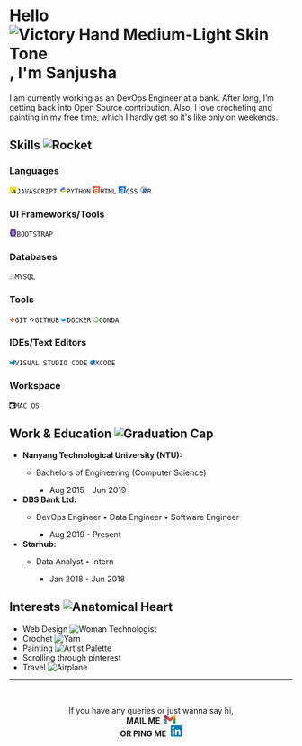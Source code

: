 <h1>Hello <img src="https://raw.githubusercontent.com/Tarikul-Islam-Anik/Animated-Fluent-Emojis/master/Emojis/Hand%20gestures/Victory%20Hand%20Medium-Light%20Skin%20Tone.png" alt="Victory Hand Medium-Light Skin Tone" width="30" height="30" />, I'm Sanjusha</h1>
<p class="about">I am currently working as an DevOps Engineer at a bank. After long, I’m getting back into Open Source contribution. Also, I love crocheting and painting in my free time, which I hardly get so it's like only on weekends.</p>
<!--Skills section-->
<h2>Skills <img src="https://raw.githubusercontent.com/Tarikul-Islam-Anik/Animated-Fluent-Emojis/master/Emojis/Travel%20and%20places/Rocket.png" alt="Rocket" width="25" height="25" /></h2>
<h3>Languages</h3>

<img src="assets/javascript.png" alt="js" width="13" height="13">`JAVASCRIPT`
<img src="assets/python.png" alt="python"  width="13" height="13">`PYTHON`
<img src="assets/html.png" alt="html"  width="13" height="13">`HTML`
<img src="assets/css.png" alt="css"  width="13" height="13">`CSS`
<img src="assets/R.png" alt="r"  width="13" height="13">`R`

<h3>UI Frameworks/Tools</h3>

<img src="assets/bootstrap.png" alt="bs"  width="13" height="13">`BOOTSTRAP`

<h3>Databases</h3>

<img src="assets/mysql.png" alt="mysql"  width="10" height="10">`MYSQL`


<h3>Tools</h3>

<img src="assets/git.jpg" alt="git"  width="10" height="10">`GIT`
<img src="assets/github.png" alt="github"  width="10" height="10">`GITHUB`
<img src="assets/docker.png" alt="docker"  width="10" height="10">`DOCKER`
<img src="assets/conda.png" alt="conda"  width="10" height="10">`CONDA`

<h3>IDEs/Text Editors</h3>

<img src="assets/vscode.png" alt="vscode"  width="10" height="10">`VISUAL STUDIO CODE`
<img src="assets/xcode.png" alt="xcode"  width="10" height="10">`XCODE`

<h3>Workspace</h3>

<img src="assets/mac.jpg" alt="mac"  width="10" height="10">`MAC OS`
<!--Work & Education section-->
<h2>Work & Education <img src="https://raw.githubusercontent.com/Tarikul-Islam-Anik/Animated-Fluent-Emojis/master/Emojis/Objects/Graduation%20Cap.png" alt="Graduation Cap" width="25" height="25" /></h2>
<ul>
    <li><strong>Nanyang Technological University (NTU):</strong></li>
    <ul>
        <li>Bachelors of Engineering (Computer Science)</li>
        <ul>
        <li>Aug 2015 - Jun 2019</li>
        </ul>
    </ul>
    <li><strong>DBS Bank Ltd:</strong></li>
    <ul>
        <li>DevOps Engineer • Data Engineer • Software Engineer</li>
        <ul>
        <li>Aug 2019 - Present</li>
        </ul>
    </ul>      
    <li><strong>Starhub:</strong></li>
    <ul>
        <li>Data Analyst • Intern</li>
        <ul>
        <li>Jan 2018 - Jun 2018</li>
        </ul>
    </ul>
</ul>
<!--Interests section-->
<h2>Interests <img src="https://raw.githubusercontent.com/Tarikul-Islam-Anik/Animated-Fluent-Emojis/master/Emojis/Hand%20gestures/Anatomical%20Heart.png" alt="Anatomical Heart" width="25" height="25" /></h2>
<ul>
    <li>Web Design <img src="https://raw.githubusercontent.com/Tarikul-Islam-Anik/Animated-Fluent-Emojis/master/Emojis/People/Woman%20Technologist.png" alt="Woman Technologist" width="25" height="25" /></li>
    <li>Crochet <img src="https://raw.githubusercontent.com/Tarikul-Islam-Anik/Animated-Fluent-Emojis/master/Emojis/Activities/Yarn.png" alt="Yarn" width="25" height="25" /></li>
    <li>Painting <img src="https://raw.githubusercontent.com/Tarikul-Islam-Anik/Animated-Fluent-Emojis/master/Emojis/Activities/Artist%20Palette.png" alt="Artist Palette" width="25" height="25" /></li>
    <li>Scrolling through pinterest</li>
    <li>Travel <img src="https://raw.githubusercontent.com/Tarikul-Islam-Anik/Animated-Fluent-Emojis/master/Emojis/Travel%20and%20places/Airplane.png" alt="Airplane" width="25" height="25" /></li>
</ul>

<hr>

<div align="center">
  <br>
  <p>
    If you have any queries or just wanna say hi, <br><b>MAIL ME</b>&nbsp;
  <a href="mailto:gvl.sanju@gmail.com">
      <img width="20px" src="assets/gmail.png" />
  </a>
  <br><b>OR PING ME</b>&nbsp;
  <a href="https://www.linkedin.com/in/sanjusha-guvvala-singapore/">
      <img width="20px" src="assets/linkedin.png" />
  </a>
  
  </p>
  
</div>